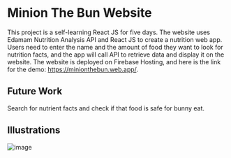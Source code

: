 # Minion The Bun Website
This project is a self-learning React JS for five days. The website uses Edamam Nutrition Analysis API and React JS to create a nutrition web app. Users need to enter the name and the amount of food they want to look for nutrition facts, and the app will call API to retrieve data and display it on the website. The website is deployed on Firebase Hosting, and here is the link for the demo: https://minionthebun.web.app/.

## Future Work
Search for nutrient facts and check if that food is safe for bunny eat.

## Illustrations
![image](https://user-images.githubusercontent.com/53331354/130503267-38ca8f87-ed87-432b-af2d-cf9f6d186fe7.png)


